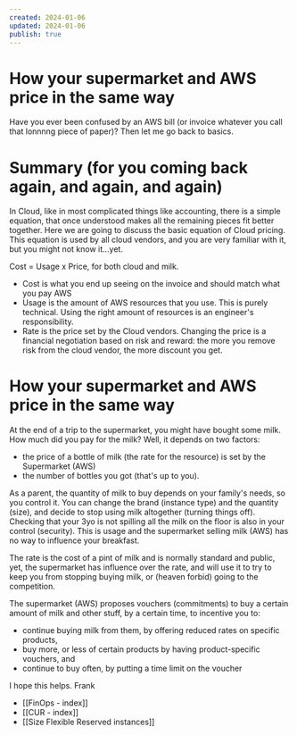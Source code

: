 ```yaml
---
created: 2024-01-06
updated: 2024-01-06
publish: true
---
```

# How your supermarket and AWS price in the same way

Have you ever been confused by an AWS bill (or invoice whatever you call that lonnnng piece of paper)? Then let me go back to basics. 

# Summary (for you coming back again, and again, and again)
In Cloud, like in most complicated things like accounting, there is a simple equation, that once understood makes all the remaining pieces fit better together. Here we are going to discuss the basic equation of Cloud pricing. This equation is used by all cloud vendors, and you are very familiar with it, but you might not know it...yet.
  
Cost = Usage x Price, for both cloud and milk. 
- Cost is what you end up seeing on the invoice and should match what you pay AWS
- Usage is the amount of AWS resources that you use. This is purely technical. Using the right amount of resources is an engineer's responsibility. 
- Rate is the price set by the Cloud vendors. Changing the price is a financial negotiation based on risk and reward: the more you remove risk from the cloud vendor, the more discount you get. 
# How your supermarket and AWS price in the same way

At the end of a trip to the supermarket, you might have bought some milk. How much did you pay for the milk? Well, it depends on two factors: 
- the price of a bottle of milk (the rate for the resource) is set by the Supermarket (AWS)
- the number of bottles you got (that's up to you). 

As a parent, the quantity of milk to buy depends on your family's needs, so you control it. You can change the brand (instance type) and the quantity (size), and decide to stop using milk altogether (turning things off). Checking that your 3yo is not spilling all the milk on the floor is also in your control (security). This is usage and the supermarket selling milk (AWS) has no way to influence your breakfast.  
  
The rate is the cost of a pint of milk and is normally standard and public, yet, the supermarket has influence over the rate, and will use it to try to keep you from stopping buying milk, or (heaven forbid) going to the competition.  
  
The supermarket (AWS) proposes vouchers (commitments) to buy a certain amount of milk and other stuff, by a certain time, to incentive you to:  
- continue buying milk from them, by offering reduced rates on specific products,  
- buy more, or less of certain products by having product-specific vouchers, and  
- continue to buy often, by putting a time limit on the voucher  
  
I hope this helps.
Frank

- [[FinOps - index]]
- [[CUR - index]]
- [[Size Flexible Reserved instances]]
